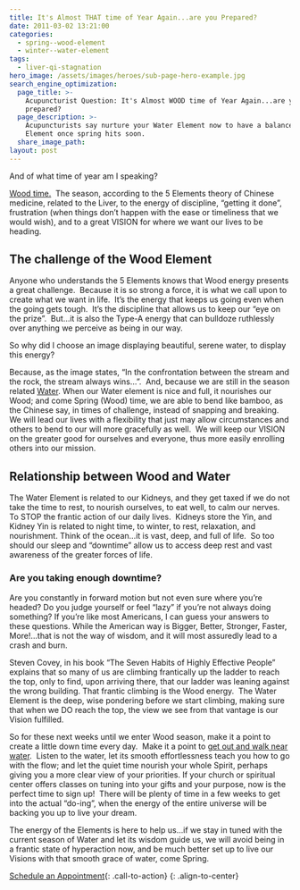 ```yaml
---
title: It's Almost THAT time of Year Again...are you Prepared?
date: 2011-03-02 13:21:00
categories:
  - spring--wood-element
  - winter--water-element
tags:
  - liver-qi-stagnation
hero_image: /assets/images/heroes/sub-page-hero-example.jpg
search_engine_optimization:
  page_title: >-
    Acupuncturist Question: It's Almost WOOD time of Year Again...are you
    prepared?
  page_description: >-
    Acupuncturists say nurture your Water Element now to have a balanced Wood
    Element once spring hits soon.
  share_image_path:
layout: post
---
```


And of what time of year am I speaking?

[Wood time.](http://www.wisdomwaysacupuncture.com/2011/03/21/its-wood-season-tips-for-keeping-your-liver-happy-this-spring/)&nbsp; The season, according to the 5 Elements theory of Chinese medicine, related to the Liver, to the energy of discipline, “getting it done”, frustration (when things don’t happen with the ease or timeliness that we would wish), and to a great VISION for where we want our lives to be heading.

## The challenge of the Wood Element

Anyone who understands the 5 Elements knows that Wood energy presents a great challenge.&nbsp; Because it is so strong a force, it is what we call upon to create what we want in life.&nbsp; It’s the energy that keeps us going even when the going gets tough.&nbsp; It’s the discipline that allows us to keep our “eye on the prize”.&nbsp; But…it is also the Type-A energy that can bulldoze ruthlessly over anything we perceive as being in our way.

So why did I choose an image displaying beautiful, serene water, to display this energy?&nbsp;

Because, as the image states, “In the confrontation between the stream and the rock, the stream always wins…”.&nbsp; And, because we are still in the season related [Water](http://www.wisdomwaysacupuncture.com/2018/01/12/the-depths-of-water-will-keep-you-balanced-this-winter/). When our Water element is nice and full, it nourishes our Wood; and come Spring (Wood) time, we are able to bend like bamboo, as the Chinese say, in times of challenge, instead of snapping and breaking. We will lead our lives with a flexibility that just may allow circumstances and others to bend to our will more gracefully as well.&nbsp; We will keep our VISION on the greater good for ourselves and everyone, thus more easily enrolling others into our mission.

## Relationship between Wood and Water

The Water Element is related to our Kidneys, and they get taxed if we do not take the time to rest, to nourish ourselves, to eat well, to calm our nerves. To STOP the frantic action of our daily lives.&nbsp; Kidneys store the Yin, and Kidney Yin is related to night time, to winter, to rest, relaxation, and nourishment. Think of the ocean…it is vast, deep, and full of life.&nbsp; So too should our sleep and “downtime” allow us to access deep rest and vast awareness of the greater forces of life.

### Are you taking enough downtime?

Are you constantly in forward motion but not even sure where you’re headed? Do you judge yourself or feel “lazy” if you’re not always doing something? If you’re like most Americans, I can guess your answers to these questions. While the American way is Bigger, Better, Stronger, Faster, More!…that is not the way of wisdom, and it will most assuredly lead to a crash and burn.

Steven Covey, in his book “The Seven Habits of Highly Effective People” explains that so many of us are climbing frantically up the ladder to reach the top, only to find, upon arriving there, that our ladder was leaning against the wrong building. That frantic climbing is the Wood energy.&nbsp; The Water Element is the deep, wise pondering before we start climbing, making sure that when we DO reach the top, the view we see from that vantage is our Vision fulfilled.

So for these next weeks until we enter Wood season, make it a point to create a little down time every day.&nbsp; Make it a point to [get out and walk near water](http://www.wisdomwaysacupuncture.com/2010/12/07/spend-time-near-water-to-keep-yourself-balanced-during-dry-winters/).&nbsp; Listen to the water, let its smooth effortlessness teach you how to go with the flow; and let the quiet time nourish your whole Spirit, perhaps giving you a more clear view of your priorities. If your church or spiritual center offers classes on tuning into your gifts and your purpose, now is the perfect time to sign up!&nbsp; There will be plenty of time in a few weeks to get into the actual “do-ing”, when the energy of the entire universe will be backing you up to live your dream.

The energy of the Elements is here to help us…if we stay in tuned with the current season of Water and let its wisdom guide us, we will avoid being in a frantic state of hyperaction now, and be much better set up to live our Visions with that smooth grace of water, come Spring.

[Schedule an Appointment](/make-an-appointment/){: .call-to-action}
{: .align-to-center}